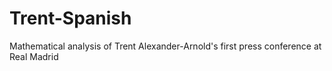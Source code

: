 # Trent-Spanish
Mathematical analysis of Trent Alexander-Arnold's first press conference at Real Madrid
